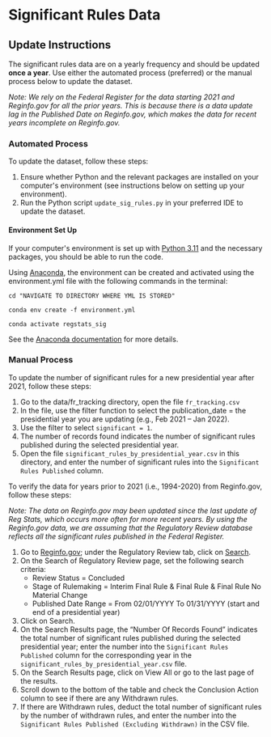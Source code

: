 # Significant Rules Data

## Update Instructions

The significant rules data are on a yearly frequency and should be updated **once a year**. Use either the automated process (preferred) or the manual process below to update the dataset.

*Note: We rely on the Federal Register for the data starting 2021 and Reginfo.gov for all the prior years. This is because there is a data update lag in the Published Date on Reginfo.gov, which makes the data for recent years incomplete on Reginfo.gov.*

### Automated Process

To update the dataset, follow these steps:

1. Ensure whether Python and the relevant packages are installed on your computer's environment (see instructions below on setting up your environment).
1. Run the Python script `update_sig_rules.py` in your preferred IDE to update the dataset.

#### Environment Set Up

If your computer's environment is set up with [Python 3.11](https://www.python.org/downloads/) and the necessary packages, you should be able to run the code.

Using [Anaconda](https://www.anaconda.com/products/distribution), the environment can be created and activated using the environment.yml file with the following commands in the terminal:

```{bash}
cd "NAVIGATE TO DIRECTORY WHERE YML IS STORED"

conda env create -f environment.yml

conda activate regstats_sig
```

See the [Anaconda documentation](https://docs.conda.io/projects/conda/en/latest/user-guide/tasks/manage-environments.html) for more details.

### Manual Process

To update the number of significant rules for a new presidential year after 2021, follow these steps:

1. Go to the data/fr_tracking directory, open the file `fr_tracking.csv`
1. In the file, use the filter function to select the publication_date = the presidential year you are updating (e.g., Feb 2021 – Jan 2022).
1. Use the filter to select `significant = 1`.
1. The number of records found indicates the number of significant rules published during the selected presidential year.
1. Open the file `significant_rules_by_presidential_year.csv` in this directory, and enter the number of significant rules into the `Significant Rules Published` column.

To verify the data for years prior to 2021 (i.e., 1994-2020) from Reginfo.gov, follow these steps:

*Note: The data on Reginfo.gov may been updated since the last update of Reg Stats, which occurs more often for more recent years. By using the Reginfo.gov data, we are assuming that the Regulatory Review database reflects all the significant rules published in the Federal Register.*

1. Go to [Reginfo.gov](https://www.reginfo.gov/public/); under the Regulatory Review tab, click on [Search](https://www.reginfo.gov/public/do/eoAdvancedSearchMain).  
1. On the Search of Regulatory Review page, set the following search criteria:
   - Review Status = Concluded
   - Stage of Rulemaking = Interim Final Rule & Final Rule & Final Rule No Material Change
   - Published Date Range = From 02/01/YYYY To 01/31/YYYY (start and end of a presidential year)  
1. Click on Search.
1. On the Search Results page, the “Number Of Records Found” indicates the total number of significant rules published during the selected presidential year; enter the number into the `Significant Rules Published` column for the corresponding year in the `significant_rules_by_presidential_year.csv` file.
1. On the Search Results page, click on View All or go to the last page of the results.
1. Scroll down to the bottom of the table and check the Conclusion Action column to see if there are any Withdrawn rules.
1. If there are Withdrawn rules, deduct the total number of significant rules by the number of withdrawn rules, and enter the number into the `Significant Rules Published (Excluding Withdrawn)` in the CSV file.